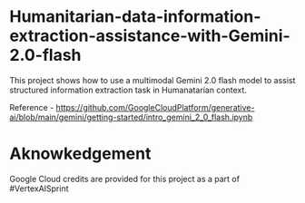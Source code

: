 # Humanitarian-data-information-extraction-assistance-with-Gemini-2.0-flash

This project shows how to use a multimodal Gemini 2.0 flash model to assist structured information extraction task in Humanatarian context. 

Reference - https://github.com/GoogleCloudPlatform/generative-ai/blob/main/gemini/getting-started/intro_gemini_2_0_flash.ipynb


# Aknowkedgement

Google Cloud credits are provided for this project as a part of #VertexAISprint
